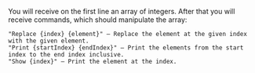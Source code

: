 You will receive on the first line an array of integers. After that you will receive commands, which should manipulate the array:

	"Replace {index} {element}" – Replace the element at the given index with the given element. 
	"Print {startIndex} {endIndex}" – Print the elements from the start index to the end index inclusive.
	"Show {index}" – Print the element at the index.

